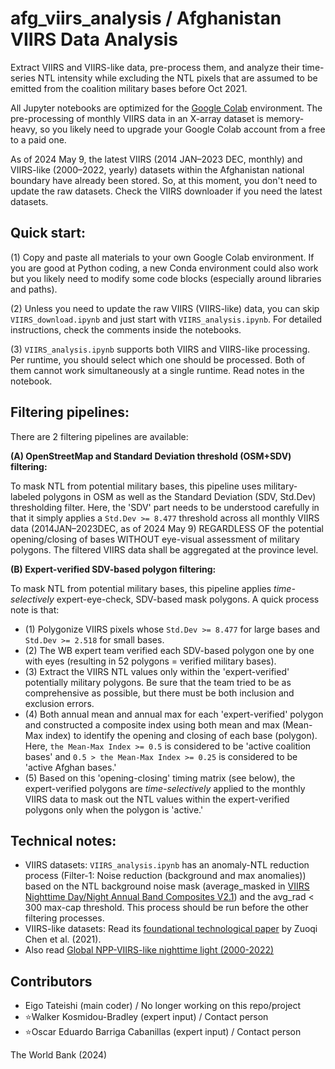 # afg_viirs_analysis / Afghanistan VIIRS Data Analysis
Extract VIIRS and VIIRS-like data, pre-process them, and analyze their time-series NTL intensity while excluding the NTL pixels that are assumed to be emitted from the coalition military bases before Oct 2021.

All Jupyter notebooks are optimized for the [Google Colab](https://colab.google/) environment. The pre-processing of monthly VIIRS data in an X-array dataset is memory-heavy, so you likely need to upgrade your Google Colab account from a free to a paid one.

As of 2024 May 9, the latest VIIRS (2014 JAN–2023 DEC, monthly) and VIIRS-like (2000–2022, yearly) datasets within the Afghanistan national boundary have already been stored. So, at this moment, you don't need to update the raw datasets. Check the VIIRS downloader if you need the latest datasets.

## Quick start:
(1) Copy and paste all materials to your own Google Colab environment. If you are good at Python coding, a new Conda environment could also work but you likely need to modify some code blocks (especially around libraries and paths).

(2) Unless you need to update the raw VIIRS (VIIRS-like) data, you can skip `VIIRS_download.ipynb` and just start with `VIIRS_analysis.ipynb`. For detailed instructions, check the comments inside the notebooks.

(3) `VIIRS_analysis.ipynb` supports both VIIRS and VIIRS-like processing. Per runtime, you should select which one should be processed. Both of them cannot work simultaneously at a single runtime. Read notes in the notebook.


## Filtering pipelines:
There are 2 filtering pipelines are available:

**(A) OpenStreetMap and Standard Deviation threshold (OSM+SDV) filtering:**

To mask NTL from potential military bases, this pipeline uses military-labeled polygons in OSM as well as the Standard Deviation (SDV, Std.Dev) thresholding filter. Here, the 'SDV' part needs to be understood carefully in that it simply applies a `Std.Dev >= 8.477` threshold across all monthly VIIRS data (2014JAN–2023DEC, as of 2024 May 9) REGARDLESS OF the potential opening/closing of bases WITHOUT eye-visual assessment of military polygons. The filtered VIIRS data shall be aggregated at the province level.


**(B) Expert-verified SDV-based polygon filtering:**

To mask NTL from potential military bases, this pipeline applies _time-selectively_ expert-eye-check, SDV-based mask polygons.
A quick process note is that:

- (1) Polygonize VIIRS pixels whose `Std.Dev >= 8.477` for large bases and `Std.Dev >= 2.518` for small bases.
- (2) The WB expert team verified each SDV-based polygon one by one with eyes (resulting in 52 polygons = verified military bases).
- (3) Extract the VIIRS NTL values only within the 'expert-verified' potentially military polygons. Be sure that the team tried to be as comprehensive as possible, but there must be both inclusion and exclusion errors.
- (4) Both annual mean and annual max for each 'expert-verified' polygon and constructed a composite index using both mean and max (Mean-Max index) to identify the opening and closing of each base (polygon). Here, `the Mean-Max Index >= 0.5` is considered to be 'active coalition bases' and `0.5 > the Mean-Max Index >= 0.25` is considered to be 'active Afghan bases.'
- (5) Based on this 'opening-closing' timing matrix (see below), the expert-verified polygons are _time-selectively_ applied to the monthly VIIRS data to mask out the NTL values within the expert-verified polygons only when the polygon is 'active.'

## Technical notes:
- VIIRS datasets: `VIIRS_analysis.ipynb` has an anomaly-NTL reduction process (Filter-1: Noise reduction (background and max anomalies)) based on the NTL background noise mask (average_masked in [VIIRS Nighttime Day/Night Annual Band Composites V2.1](https://developers.google.com/earth-engine/datasets/catalog/NOAA_VIIRS_DNB_ANNUAL_V21#bands)) and the avg_rad < 300 max-cap threshold. This process should be run before the other filtering processes.
- VIIRS-like datasets: Read its [foundational technological paper](https://essd.copernicus.org/articles/13/889/2021/) by Zuoqi Chen et al. (2021).
- Also read [Global NPP-VIIRS-like nighttime light (2000-2022)](https://gee-community-catalog.org/projects/npp_viirs_ntl/)


## Contributors
- Eigo Tateishi (main coder) / No longer working on this repo/project
- :star:Walker Kosmidou-Bradley (expert input) / Contact person
- :star:Oscar Eduardo Barriga Cabanillas (expert input) / Contact person

The World Bank (2024)
